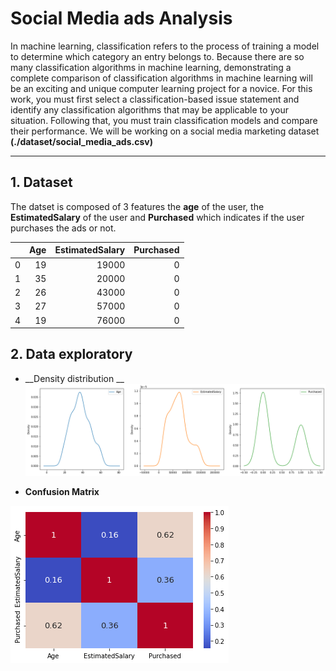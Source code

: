 # **Social Media ads Analysis**
In machine learning, classification refers to the process of training a model to determine which category an entry belongs to. Because there are so many classification algorithms in machine learning, demonstrating a complete comparison of classification algorithms in machine learning will be an exciting and unique computer learning project for a novice. For this work, you must first select a classification-based issue statement and identify any classification algorithms that may be applicable to your situation. Following that, you must train classification models and compare their performance. We will be working on a social media marketing dataset __(./dataset/social_media_ads.csv)__

---
## __1. Dataset__
The datset is composed of 3 features the __age__ of the user, 
the __EstimatedSalary__ of the user and __Purchased__ which indicates
if the user purchases the ads or not.

|    |   Age |   EstimatedSalary |   Purchased |
|---:|------:|------------------:|------------:|
|  0 |    19 |             19000 |           0 |
|  1 |    35 |             20000 |           0 |
|  2 |    26 |             43000 |           0 |
|  3 |    27 |             57000 |           0 |
|  4 |    19 |             76000 |           0 |

## __2. Data exploratory__

- __Density distribution __
![](./analysis_graph/1.png)

- __Confusion Matrix__

![](./analysis_graph/2.png)

